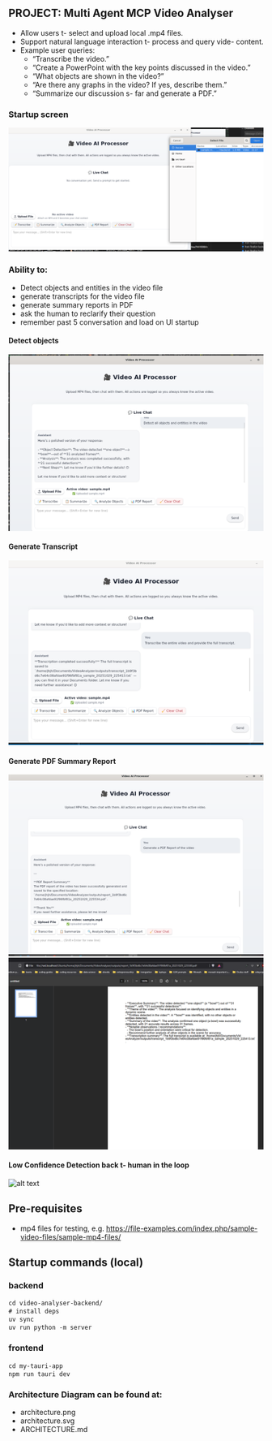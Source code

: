 ## PROJECT: Multi Agent MCP Video Analyser

- Allow users t- select and upload local .mp4 files. 
- Support natural language interaction t- process and query vide- content. 
- Example user queries: 
    - “Transcribe the video.” 
    - “Create a PowerPoint with the key points discussed in the video.” 
    - “What objects are shown in the video?” 
    - “Are there any graphs in the video? If yes, describe them.” 
    - “Summarize our discussion s- far and generate a PDF.” 

### Startup screen
![alt text](images/image.png)

### Ability to:
- Detect objects and entities in the video file
- generate transcripts for the video file
- generate summary reports in PDF
- ask the human to reclarify their question
- remember past 5 conversation and load on UI startup

#### Detect objects
![alt text](images/image-1.png)

#### Generate Transcript
![alt text](images/image-2.png)

#### Generate PDF Summary Report
![alt text](images/image-3.png)
![alt text](images/pdf-output.png)

#### Low Confidence Detection back t- human in the loop
![alt text](iamges/human.png)

## Pre-requisites
- mp4 files for testing, e.g. https://file-examples.com/index.php/sample-video-files/sample-mp4-files/


## Startup commands (local)

### backend
```
cd video-analyser-backend/
# install deps
uv sync 
uv run python -m server
```

### frontend
```
cd my-tauri-app
npm run tauri dev
```


### Architecture Diagram can be found at:
- architecture.png
- architecture.svg
- ARCHITECTURE.md

